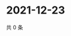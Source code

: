 # 2021-12-23

共 0 条

<!-- BEGIN WEIBO -->
<!-- 最后更新时间 Thu Dec 23 2021 18:00:55 GMT+0800 (China Standard Time) -->

<!-- END WEIBO -->
